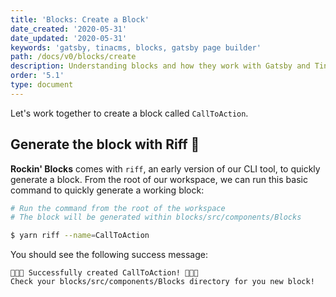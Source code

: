 ```yaml
---
title: 'Blocks: Create a Block'
date_created: '2020-05-31'
date_updated: '2020-05-31'
keywords: 'gatsby, tinacms, blocks, gatsby page builder'
path: /docs/v0/blocks/create
description: Understanding blocks and how they work with Gatsby and Tina CMS.
order: '5.1'
type: document
---
```


Let's work together to create a block called `CallToAction`.

## Generate the block with Riff 🎸

**Rockin' Blocks** comes with `riff`, an early version of our CLI tool, to quickly generate a block. From the root of our workspace, we can run this basic command to quickly generate a working block:

```bash
# Run the command from the root of the workspace
# The block will be generated within blocks/src/components/Blocks

$ yarn riff --name=CallToAction
```

You should see the following success message:

```
🎸🎶🤘 Successfully created CallToAction! 🤘🎶🎸
Check your blocks/src/components/Blocks directory for you new block!
```